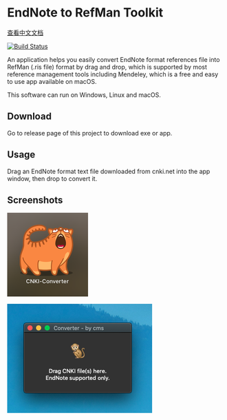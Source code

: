 # EndNote to RefMan Toolkit

[查看中文文档](./README.md)

[![Build Status](https://travis-ci.com/cmsax/cnki-converter.svg?token=wCaVR3rvWe4sbYvRya8M&branch=master)](https://travis-ci.com/cmsax/cnki-converter)

An application helps you easily convert EndNote format references file into RefMan (.ris file) format by drag and drop,
which is supported by most reference management tools including Mendeley, which is a free and easy to use app available on macOS.

This software can run on Windows, Linux and macOS.

## Download

Go to release page of this project to download exe or app.

## Usage

Drag an EndNote format text file downloaded from cnki.net into the app window, then drop to convert it.

## Screenshots

![Launcher](screenshots/s1.png)

![Main Window](screenshots/s2.png)
